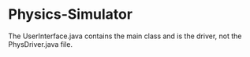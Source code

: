 # Physics-Simulator

The UserInterface.java contains the main class and is the driver, not the PhysDriver.java file. 
